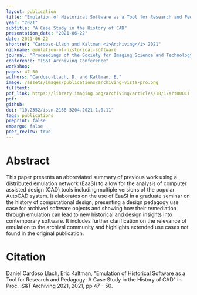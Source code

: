 ```yaml
--- 
layout: publication
title: "Emulation of Historical Software as a Tool for Research and Pedagogy"
year: "2021"
subtitle: "A Case Study in the History of CAD"
presentation_date: "2021-06-22"
date: 2021-06-22
shortref: "Cardoso-Llach and Kaltman <i>Archiving</i> 2021"
nickname: emulation-of-historical-software
journal: "Proceedings of the Society for Imaging Science and Technology's Archiving Conference 2021"
conference: "IS&T Archiving Conference"
workshop: 
pages: 47-50
authors: "Cardoso-Llach, D. and Kaltman, E."
image: /assets/images/publications/archiving-vista-pro.png
fulltext:
pdf_link: https://library.imaging.org/archiving/articles/18/1/art00011
pdf:
github:
doi: "10.2352/issn.2168-3204.2021.1.0.11"
tags: publications
preprint: false
embargo: false
peer_review: true
---
```


# Abstract
This paper presents an abbreviated summary of previous work
using a distributed emulation network (EaaSI) to allow for the
analysis of computer assisted design (CAD) tools including multiple
versions of the popular AutoCAD system. It elaborates on the use of
EaaSI in a graduate seminar on the history of computational design,
presenting a design pedagogy use case for archived software objects
and showing how their remediation through emulation can lead to
new historical and design insights into contemporary software. It
includes further clarification on the relevance of emulation to the
archival community and highlights extended use cases not found in
the original publication.

# Citation

Daniel Cardoso Llach, Eric Kaltman, "Emulation of Historical Software as a Tool for Research and Pedagogy: A Case Study in the History of CAD"  in Proc. IS&T Archiving 2021,  2021,  pp 47 - 50.
  


